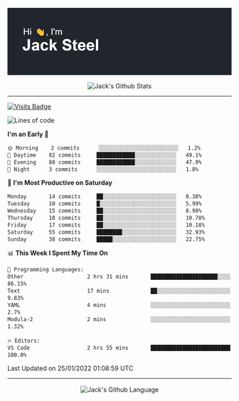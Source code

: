 <p align="center">
  <img align="center" src="https://github.com/JackSteel97/JackSteel97/blob/main/header.png?raw=true" alt="Hi, I'm Jack Steel" /> 
 </p>
<p align="center">
 <img align="center" src="https://github-readme-stats.vercel.app/api?username=jacksteel97&show_icons=true&count_private=true&theme=dracula" alt="Jack's Github Stats" /> 
</p>

<hr/>

[![Visits Badge](https://badges.pufler.dev/visits/JackSteel97/JackSteel97?color=blue&label=Profile%20Visits)](https://github.com/JackSteel97)
<!--START_SECTION:waka-->
![Lines of code](https://img.shields.io/badge/From%20Hello%20World%20I%27ve%20Written-903%20Thousand%20lines%20of%20code-blue)

**I'm an Early 🐤** 

```text
🌞 Morning    2 commits      ░░░░░░░░░░░░░░░░░░░░░░░░░   1.2% 
🌆 Daytime    82 commits     ████████████░░░░░░░░░░░░░   49.1% 
🌃 Evening    80 commits     ████████████░░░░░░░░░░░░░   47.9% 
🌙 Night      3 commits      ░░░░░░░░░░░░░░░░░░░░░░░░░   1.8%

```
📅 **I'm Most Productive on Saturday** 

```text
Monday       14 commits     ██░░░░░░░░░░░░░░░░░░░░░░░   8.38% 
Tuesday      10 commits     █░░░░░░░░░░░░░░░░░░░░░░░░   5.99% 
Wednesday    15 commits     ██░░░░░░░░░░░░░░░░░░░░░░░   8.98% 
Thursday     18 commits     ██░░░░░░░░░░░░░░░░░░░░░░░   10.78% 
Friday       17 commits     ██░░░░░░░░░░░░░░░░░░░░░░░   10.18% 
Saturday     55 commits     ████████░░░░░░░░░░░░░░░░░   32.93% 
Sunday       38 commits     █████░░░░░░░░░░░░░░░░░░░░   22.75%

```


📊 **This Week I Spent My Time On** 

```text
💬 Programming Languages: 
Other                    2 hrs 31 mins       █████████████████████░░░░   86.15% 
Text                     17 mins             ██░░░░░░░░░░░░░░░░░░░░░░░   9.83% 
YAML                     4 mins              ░░░░░░░░░░░░░░░░░░░░░░░░░   2.7% 
Modula-2                 2 mins              ░░░░░░░░░░░░░░░░░░░░░░░░░   1.32%

🔥 Editors: 
VS Code                  2 hrs 55 mins       █████████████████████████   100.0%

```


 Last Updated on 25/01/2022 01:08:59 UTC
<!--END_SECTION:waka-->

<hr/>

<p align="center">
    <img align="center" src="https://github-readme-stats.vercel.app/api/top-langs/?username=jacksteel97&langs_count=10&layout=compact&theme=dracula" alt="Jack's Github Language" /> 
</p>

